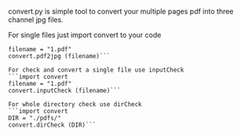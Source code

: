 convert.py is simple tool to convert your multiple pages pdf into three channel jpg files.

For single files just import convert to your code
```import convert
filename = "1.pdf"
convert.pdf2jpg (filename)```

For check and convert a single file use inputCheck
```import convert
filename = "1.pdf"
convert.inputCheck (filename)```

For whole directory check use dirCheck
```import convert
DIR = "./pdfs/"
convert.dirCheck (DIR)```